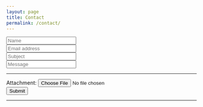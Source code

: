 ```yaml
---
layout: page
title: Contact
permalink: /contact/
---
```


<form accept-charset="UTF-8" action="https://getform.io/f/6306f063-5eba-4c08-b8f7-9f2001abdc51" method="POST" enctype="multipart/form-data" target="_blank">
          <div class="form-group">
            <label for="exampleInputEmail1" required="required"></label>
            <input type="email" name="email" class="form-control" id="exampleInputEmail1" aria-describedby="emailHelp" placeholder="Name">
          </div>
          <div class="form-group">
            <label for="exampleInputName"></label>
            <input type="text" name="name" class="form-control" id="exampleInputName" placeholder="Email address" required="required">
          </div>
          <div class="form-group">
            <label for="exampleInputName"></label>
            <input type="text" name="name" class="form-control" id="exampleInputName" placeholder="Subject" required="required">
          </div>
          <div class="form-group">
            <label for="exampleInputName"></label>
            <input type="text" name="name" class="form-control" id="exampleInputName" placeholder="Message" required="required">
          </div>
          <hr>
          <div class="form-group mt-3">
            <label class="mr-2">Attachment:</label>
            <input type="file" name="file">
          </div>
                    <button type="submit" class="btn btn-primary">Submit</button>
          <hr>
